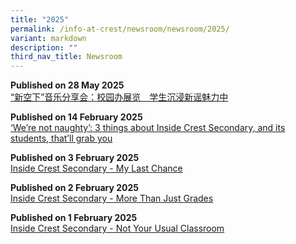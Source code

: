 ```yaml
---
title: "2025"
permalink: /info-at-crest/newsroom/newsroom/2025/
variant: markdown
description: ""
third_nav_title: Newsroom
---
```

**Published on 28 May 2025**
<br>[“新空下”音乐分享会：校园办展览　学生沉浸新谣魅力中](https://www.zaobao.com.sg/lifestyle/gen/story20250528-6475607)<br>

**Published on 14 February 2025**
<br>[‘We’re not naughty’: 3 things about Inside Crest Secondary, and its students, that’ll grab you](https://www.channelnewsasia.com/cna-insider/inside-crest-secondary-school-students-normal-technical-not-naughty-4933471)<br>

**Published on 3 February 2025**
<br>[Inside Crest Secondary - My Last Chance](https://www.channelnewsasia.com/watch/inside-crest-secondary/my-last-chance-4910131)<br>

**Published on 2 February 2025**
<br>[Inside Crest Secondary - More Than Just Grades](https://www.channelnewsasia.com/watch/inside-crest-secondary/more-just-grades-4898466)<br>

**Published on 1 February 2025**
<br>[Inside Crest Secondary - Not Your Usual Classroom](https://www.channelnewsasia.com/watch/inside-crest-secondary/not-your-usual-classroom-4898361)<br>